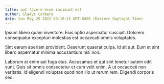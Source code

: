 ```yaml
---
title: aut facere esse incidunt est
author: Gladys Corkery
date: Sun May 29 2022 03:16:15 GMT-0400 (Eastern Daylight Time)
---
```

Ipsum libero quam inventore. Eius optio aspernatur suscipit. Dolorem consequatur excepturi molestias est occaecati omnis voluptates.

 Sint earum aperiam provident. Deserunt quaerat culpa. Id sit aut. Eum et sint libero aspernatur minima accusantium nisi non.

 Laborum at enim aut fuga eius. Accusamus et qui sint tenetur autem odit sunt. Quis sit omnis consectetur et cum velit enim. A ut occaecati non veritatis. Id eligendi voluptas quod non illo ut rerum rem. Eligendi corporis sed.